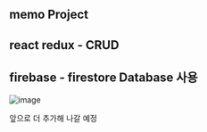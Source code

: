 ## memo Project 

## react redux - CRUD
## firebase - firestore Database 사용

![image](https://user-images.githubusercontent.com/85012454/156772282-912eab24-a0f8-441d-afc7-3ea1e340f420.png)

앞으로 더 추가해 나갈 예정
